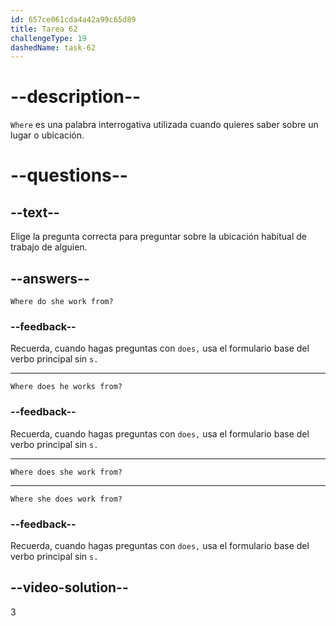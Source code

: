 ```yaml
---
id: 657ce061cda4a42a99c65d89
title: Tarea 62
challengeType: 19
dashedName: task-62
---
```


# --description--

`Where` es una palabra interrogativa utilizada cuando quieres saber sobre un lugar o ubicación.

# --questions--

## --text--

Elige la pregunta correcta para preguntar sobre la ubicación habitual de trabajo de alguien.

## --answers--

`Where do she work from?`

### --feedback--

Recuerda, cuando hagas preguntas con `does,` usa el formulario base del verbo principal sin `s.`

---

`Where does he works from?`

### --feedback--

Recuerda, cuando hagas preguntas con `does,` usa el formulario base del verbo principal sin `s.`

---

`Where does she work from?`

---

`Where she does work from?`

### --feedback--

Recuerda, cuando hagas preguntas con `does,` usa el formulario base del verbo principal sin `s.`

## --video-solution--

3
